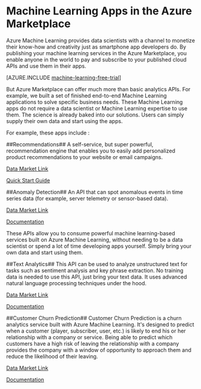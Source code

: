 <properties 
    pageTitle="Machine Learning example apps in the Azure Marketplace | Microsoft Azure" 
    description="Azure Machine Learning Marketplace App examples show how you can publish your machine learning services to the Azure Marketplace for paying subscribers to use in their apps." 
    services="machine-learning" 
    documentationCenter="" 
    authors="LuisCabrer" 
    manager="paulettm" 
    editor="cgronlun"/>

<tags 
    ms.service="machine-learning" 
    ms.workload="data-services" 
    ms.tgt_pltfrm="na" 
    ms.devlang="na" 
    ms.topic="article" 
    ms.date="12/08/2015" 
    ms.author="luisca"/> 

# Machine Learning Apps in the Azure Marketplace

Azure Machine Learning provides data scientists with a channel to monetize their know-how and creativity just as smartphone app developers do. By publishing your machine learning services in the Azure Marketplace, you enable anyone in the world to pay and subscribe to your published cloud APIs and use them in their apps.

[AZURE.INCLUDE [machine-learning-free-trial](../../includes/machine-learning-free-trial.md)] 

But Azure Marketplace can offer much more than basic analytics APIs. For example, we built a set of finished end-to-end Machine Learning applications to solve specific business needs. These Machine Learning apps do not require a data scientist or Machine Learning expertise to use them. The science is already baked into our solutions. Users can simply supply their own data and start using the apps. 

For example, these apps include :

##Recommendations##
 A self-service, but super powerful, recommendation engine that enables you to easily add personalized product recommendations to your website or email campaigns.

[Data Market Link](http://datamarket.azure.com/dataset/amla/recommendations)

[Quick Start Guide](machine-learning-recommendation-api-quick-start-guide.md) 
  

##Anomaly Detection##
An API that can spot anomalous events in time series data (for example, server telemetry or sensor-based data).

[Data Market Link](https://datamarket.azure.com/dataset/aml_labs/anomalydetection)

[Documentation](machine-learning-apps-anomaly-detection.md)

These APIs allow you to consume powerful machine learning-based services built on Azure Machine Learning, without needing to be a data scientist or spend a lot of time developing apps yourself. Simply bring your own data and start using them.

##Text Analytics##
This API can be used to analyze unstructured text for tasks such as sentiment analysis and key phrase extraction. No training data is needed to use this API, just bring your text data. It uses advanced natural language processing techniques under the hood. 

[Data Market Link](https://datamarket.azure.com/dataset/aml_labs/anomalydetection)

[Documentation](machine-learning-apps-text-analytics.md)

 
 ##Customer Churn Prediction##
Customer Churn Prediction is a churn analytics service built with Azure Machine Learning. It's designed to predict when a customer (player, subscriber, user, etc.) is likely to end his or her relationship with a company or service. Being able to predict which customers have a high risk of leaving the relationship with a company provides the company with a window of opportunity to approach them and reduce the likelihood of their leaving. 

[Data Market Link](https://datamarket.azure.com/dataset/amla/customer-churn-prediction)

[Documentation](https://churn.cloudapp.net/documentation)

